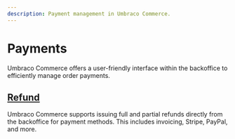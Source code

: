 ```yaml
---
description: Payment management in Umbraco Commerce.
---
```


# Payments

Umbraco Commerce offers a user-friendly interface within the backoffice to efficiently manage order payments.

## [Refund](refund-configs.md)

Umbraco Commerce supports issuing full and partial refunds directly from the backoffice for payment methods. This includes invoicing, Stripe, PayPal, and more.


